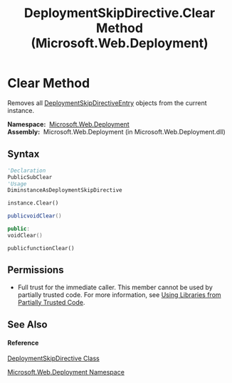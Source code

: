 ﻿---
title: DeploymentSkipDirective.Clear Method  (Microsoft.Web.Deployment)
TOCTitle: Clear Method
ms:assetid: M:Microsoft.Web.Deployment.DeploymentSkipDirective.Clear
ms:mtpsurl: https://msdn.microsoft.com/en-us/library/microsoft.web.deployment.deploymentskipdirective.clear(v=VS.90)
ms:contentKeyID: 20209146
ms.date: 05/02/2012
mtps_version: v=VS.90
f1_keywords:
- Microsoft.Web.Deployment.DeploymentSkipDirective.Clear
dev_langs:
- CSharp
- JScript
- VB
- c++
api_location:
- Microsoft.Web.Deployment.dll
api_name:
- Microsoft.Web.Deployment.DeploymentSkipDirective.Clear
api_type:
- Managed
topic_type:
- apiref
- kbSyntax
product_family_name: VS
ROBOTS: INDEX,FOLLOW
---

# Clear Method

Removes all [DeploymentSkipDirectiveEntry](deploymentskipdirectiveentry-class-microsoft-web-deployment.md) objects from the current instance.

**Namespace:**  [Microsoft.Web.Deployment](microsoft-web-deployment-namespace.md)  
**Assembly:**  Microsoft.Web.Deployment (in Microsoft.Web.Deployment.dll)

## Syntax

``` vb
'Declaration
PublicSubClear
'Usage
DiminstanceAsDeploymentSkipDirective

instance.Clear()
```

``` csharp
publicvoidClear()
```

``` c++
public:
voidClear()
```

``` jscript
publicfunctionClear()
```

## Permissions

  - Full trust for the immediate caller. This member cannot be used by partially trusted code. For more information, see [Using Libraries from Partially Trusted Code](https://msdn.microsoft.com/en-us/library/8skskf63\(v=vs.90\)).

## See Also

#### Reference

[DeploymentSkipDirective Class](deploymentskipdirective-class-microsoft-web-deployment.md)

[Microsoft.Web.Deployment Namespace](microsoft-web-deployment-namespace.md)

